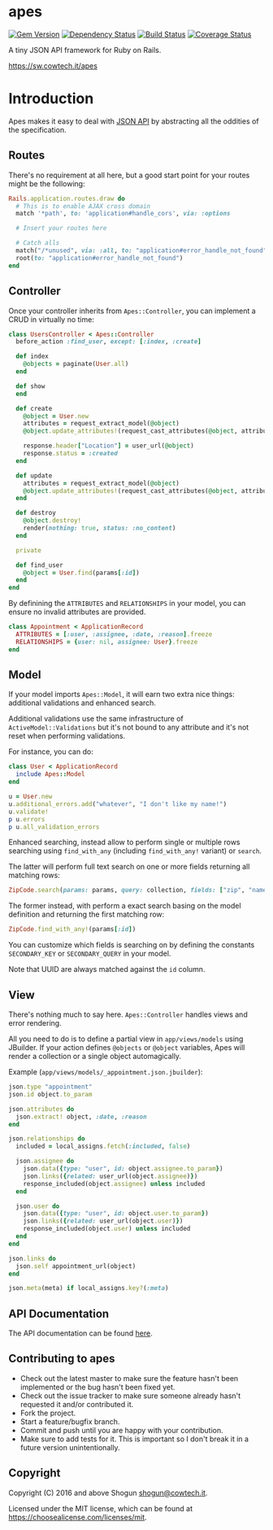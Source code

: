 # apes

[![Gem Version](https://img.shields.io/gem/v/apes.svg)](https://rubygems.org/gems/apes)
[![Dependency Status](https://img.shields.io/gemnasium/ShogunPanda/apes.svg)](https://gemnasium.com/ShogunPanda/apes)
[![Build Status](https://img.shields.io/travis/ShogunPanda/apes.svg)](http://travis-ci.org/ShogunPanda/apes)
[![Coverage Status](https://img.shields.io/coveralls/github/ShogunPanda/apes.svg)](https://coveralls.io/github/ShogunPanda/apes)

A tiny JSON API framework for Ruby on Rails.

https://sw.cowtech.it/apes

# Introduction

Apes makes it easy to deal with [JSON API](http://jsonapi.org/) by abstracting all the oddities of the specification.

## Routes

There's no requirement at all here, but a good start point for your routes might be the following:

```ruby
Rails.application.routes.draw do
  # This is to enable AJAX cross domain
  match '*path', to: 'application#handle_cors', via: :options

  # Insert your routes here

  # Catch alls
  match("/*unused", via: :all, to: "application#error_handle_not_found")
  root(to: "application#error_handle_not_found")
end
```

## Controller

Once your controller inherits from `Apes::Controller`, you can implement a CRUD in virtually no time:

```ruby
class UsersController < Apes::Controller
  before_action :find_user, except: [:index, :create]

  def index
    @objects = paginate(User.all)
  end

  def show
  end

  def create
    @object = User.new
    attributes = request_extract_model(@object)
    @object.update_attributes!(request_cast_attributes(@object, attributes))

    response.header["Location"] = user_url(@object)
    response.status = :created
  end

  def update
    attributes = request_extract_model(@object)
    @object.update_attributes!(request_cast_attributes(@object, attributes))
  end

  def destroy
    @object.destroy!
    render(nothing: true, status: :no_content)
  end

  private

  def find_user
    @object = User.find(params[:id])
  end
end
```

By definining the `ATTRIBUTES` and `RELATIONSHIPS` in your model, you can ensure no invalid attributes are provided.

```ruby
class Appointment < ApplicationRecord
  ATTRIBUTES = [:user, :assignee, :date, :reason].freeze
  RELATIONSHIPS = {user: nil, assignee: User}.freeze
end
```

## Model

If your model imports `Apes::Model`, it will earn two extra nice things: additional validations and enhanced search.

Additional validations use the same infrastructure of `ActiveModel::Validations` but it's not bound to any attribute and it's not reset when performing validations.

For instance, you can do:

```ruby
class User < ApplicationRecord
  include Apes::Model
end

u = User.new
u.additional_errors.add("whatever", "I don't like my name!")
u.validate!
p u.errors
p u.all_validation_errors
```

Enhanced searching, instead allow to perform single or multiple rows searching using `find_with_any` (including `find_with_any!` variant) or `search`.

The latter will perform full text search on one or more fields returning all matching rows:

```ruby
ZipCode.search(params: params, query: collection, fields: ["zip", "name", "county", "state"])
```

The former instead, with perform a exact search basing on the model definition and returning the first matching row:

```ruby
ZipCode.find_with_any!(params[:id])
```

You can customize which fields is searching on by defining the constants `SECONDARY_KEY` or `SECONDARY_QUERY` in your model.

Note that UUID are always matched against the `id` column.

## View

There's nothing much to say here. `Apes::Controller` handles views and error rendering.

All you need to do is to define a partial view in `app/views/models` using JBuilder.
If your action defines `@objects` or `@object` variables, Apes will render a collection or a single object automagically.

Example (`app/views/models/_appointment.json.jbuilder`):

```ruby
json.type "appointment"
json.id object.to_param

json.attributes do
  json.extract! object, :date, :reason
end

json.relationships do
  included = local_assigns.fetch(:included, false)

  json.assignee do
    json.data({type: "user", id: object.assignee.to_param})
    json.links({related: user_url(object.assignee)})
    response_included(object.assignee) unless included
  end

  json.user do
    json.data({type: "user", id: object.user.to_param})
    json.links({related: user_url(object.user)})
    response_included(object.user) unless included
  end
end

json.links do
  json.self appointment_url(object)
end

json.meta(meta) if local_assigns.key?(:meta)
```

## API Documentation

The API documentation can be found [here](https://sw.cowtech.it/apes/docs).

## Contributing to apes

* Check out the latest master to make sure the feature hasn't been implemented or the bug hasn't been fixed yet.
* Check out the issue tracker to make sure someone already hasn't requested it and/or contributed it.
* Fork the project.
* Start a feature/bugfix branch.
* Commit and push until you are happy with your contribution.
* Make sure to add tests for it. This is important so I don't break it in a future version unintentionally.

## Copyright

Copyright (C) 2016 and above Shogun <shogun@cowtech.it>.

Licensed under the MIT license, which can be found at https://choosealicense.com/licenses/mit.
